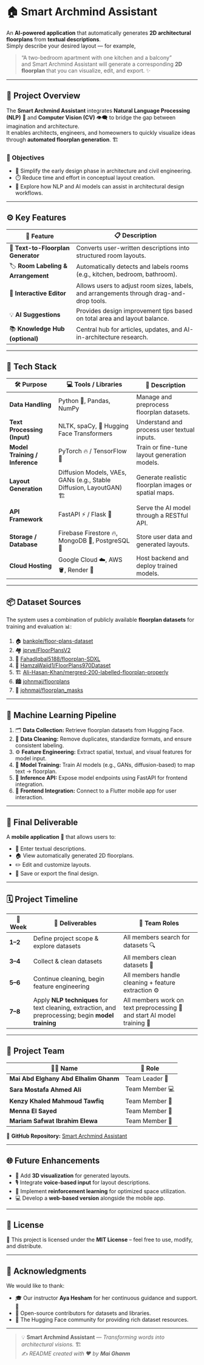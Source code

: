 # 🏠 Smart Archmind Assistant

An **AI-powered application** that automatically generates **2D architectural floorplans** from **textual descriptions**.  
Simply describe your desired layout — for example,  
> “A two-bedroom apartment with one kitchen and a balcony”  
and Smart Archmind Assistant will generate a corresponding **2D floorplan** that you can visualize, edit, and export. ✨

---

## 🚀 Project Overview

The **Smart Archmind Assistant** integrates **Natural Language Processing (NLP)** 🧠 and **Computer Vision (CV)** 👁️‍🗨️ to bridge the gap between imagination and architecture.  
It enables architects, engineers, and homeowners to quickly visualize ideas through **automated floorplan generation**. 🏗️

### 🎯 Objectives
- 🏡 Simplify the early design phase in architecture and civil engineering.  
- ⏱️ Reduce time and effort in conceptual layout creation.  
- 🤖 Explore how NLP and AI models can assist in architectural design workflows.

---

## ⚙️ Key Features

| 🌟 Feature | 📋 Description |
|-------------|----------------|
| 🧠 **Text-to-Floorplan Generator** | Converts user-written descriptions into structured room layouts. |
| 🏷️ **Room Labeling & Arrangement** | Automatically detects and labels rooms (e.g., kitchen, bedroom, bathroom). |
| 🎨 **Interactive Editor** | Allows users to adjust room sizes, labels, and arrangements through drag-and-drop tools. |
| 💡 **AI Suggestions** | Provides design improvement tips based on total area and layout balance. |
| 📚 **Knowledge Hub (optional)** | Central hub for articles, updates, and AI-in-architecture research. |

---

## 🧩 Tech Stack

| 🛠️ Purpose | 💻 Tools / Libraries | 🧾 Description |
|--------------|--------------------|----------------|
| **Data Handling** | Python 🐍, Pandas, NumPy | Manage and preprocess floorplan datasets. |
| **Text Processing (Input)** | NLTK, spaCy, 🤗 Hugging Face Transformers | Understand and process user textual inputs. |
| **Model Training / Inference** | PyTorch 🔥 / TensorFlow 🧩 | Train or fine-tune layout generation models. |
| **Layout Generation** | Diffusion Models, VAEs, GANs (e.g., Stable Diffusion, LayoutGAN) 🏗️ | Generate realistic floorplan images or spatial maps. |
| **API Framework** | FastAPI ⚡ / Flask 🧱 | Serve the AI model through a RESTful API. |
| **Storage / Database** | Firebase Firestore 🔥, MongoDB 🍃, PostgreSQL 🐘 | Store user data and generated layouts. |
| **Cloud Hosting** | Google Cloud ☁️, AWS 🪣, Render 🚀 | Host backend and deploy trained models. |

---

## 📦 Dataset Sources

The system uses a combination of publicly available **floorplan datasets** for training and evaluation 📊:

1. 🏠 [bankole/floor-plans-dataset](https://huggingface.co/datasets/bankole/floor-plans-dataset)  
2. 🏘️ [jprve/FloorPlansV2](https://huggingface.co/datasets/jprve/FloorPlansV2)  
3. 🏢 [FahadIqbal5188/floorplan-SDXL](https://huggingface.co/datasets/FahadIqbal5188/floorplan-SDXL)  
4. 🏡 [HamzaWajid1/FloorPlans970Dataset](https://huggingface.co/datasets/HamzaWajid1/FloorPlans970Dataset)  
5. 🏗️ [Ali-Hasan-Khan/mergred-200-labelled-floorplan-properly](https://huggingface.co/datasets/Ali-Hasan-Khan/mergred-200-labelled-floorplan-properly)  
6. 🏙️ [johnmaj/floorplans](https://huggingface.co/datasets/johnmaj/floorplans)  
7. 📐 [johnmaj/floorplan_masks](https://huggingface.co/datasets/johnmaj/floorplan_masks)

---

## 🧠 Machine Learning Pipeline

1. 🗂️ **Data Collection:** Retrieve floorplan datasets from Hugging Face.  
2. 🧹 **Data Cleaning:** Remove duplicates, standardize formats, and ensure consistent labeling.  
3. ⚙️ **Feature Engineering:** Extract spatial, textual, and visual features for model input.  
4. 🤖 **Model Training:** Train AI models (e.g., GANs, diffusion-based) to map text → floorplan.  
5. 🔌 **Inference API:** Expose model endpoints using FastAPI for frontend integration.  
6. 📱 **Frontend Integration:** Connect to a Flutter mobile app for user interaction.

---

## 📱 Final Deliverable

A **mobile application** 📲 that allows users to:
- 📝 Enter textual descriptions.  
- 🏠 View automatically generated 2D floorplans.  
- ✏️ Edit and customize layouts.  
- 💾 Save or export the final design.

---

## 🗓️ Project Timeline

| 📅 Week | 🧾 Deliverables | 👥 Team Roles |
|----------|----------------|---------------|
| **1–2** | Define project scope & explore datasets | All members search for datasets 🔍 |
| **3–4** | Collect & clean datasets | All members clean datasets 🧹 |
| **5–6** | Continue cleaning, begin feature engineering | All members handle cleaning + feature extraction ⚙️ |
| **7–8** | Apply **NLP techniques** for text cleaning, extraction, and preprocessing; begin **model training** | All members work on text preprocessing 🧠 and start AI model training 🤖 |

---

## 👥 Project Team

| 👩‍💻 Name | 🧭 Role |
|------------|---------|
| **Mai Abd Elghany Abd Elhalim Ghanm** | Team Leader 👑 |
| **Sara Mostafa Ahmed Ali** | Team Member 💻 |
| **Kenzy Khaled Mahmoud Tawfiq** | Team Member 🧩 |
| **Menna El Sayed** | Team Member 🧩 |
| **Mariam Safwat Ibrahim Elewa** | Team Member 🧩 |

🔗 **GitHub Repository:** [Smart Archmind Assistant](https://github.com/maighanm/Smart-Archmind-Assistant.git)

---

## 🌐 Future Enhancements

- 🧱 Add **3D visualization** for generated layouts.  
- 🎙️ Integrate **voice-based input** for layout descriptions.  
- 🧮 Implement **reinforcement learning** for optimized space utilization.  
- 💻 Develop a **web-based version** alongside the mobile app.

---

## 📄 License

📜 This project is licensed under the **MIT License** – feel free to use, modify, and distribute.

---

## 💬 Acknowledgments

We would like to thank:
- 🎓 Our instructor **Aya Hesham** for her continuous guidance and support. 💐
- 🤝 Open-source contributors for datasets and libraries.  
- 🧠 The Hugging Face community for providing rich dataset resources.

---

> 💡 **Smart Archmind Assistant** — *Transforming words into architectural visions.* 🏗️  
> ✍️ *README created with ❤️ by **Mai Ghanm***
